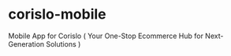 # corislo-mobile
Mobile App for Corislo ( Your One-Stop Ecommerce Hub for Next-Generation Solutions )

